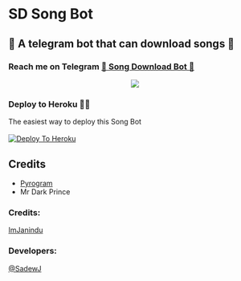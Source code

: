 # SD Song Bot
##  🎹 A telegram bot that can download songs 🎸
### Reach me on Telegram [🎹 Song Download Bot 🎸](http://t.me/SDSongDlBot)
<p align="center">
  <img src="https://telegra.ph/file/b8e564454da50ddc80b59.jpg">
</p>




### Deploy to Heroku 🏃‍♂

The easiest way to deploy this Song Bot  <br><br>
[![Deploy To Heroku](https://www.herokucdn.com/deploy/button.svg)](https://heroku.com/deploy?template=https://github.com/Deepu-000/SDSongBot)


## Credits

- [Pyrogram](https://github.com/pyrogram)
- Mr Dark Prince

### Credits:

[ImJanindu](https://github.com/ImJanindu)



### Developers:

[@SadewJ](https://t.me/SadewJ)
